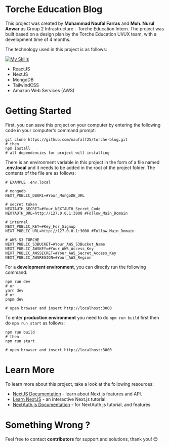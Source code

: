 # Torche Education Blog
This project was created by **Muhammad Naufal Farras** and **Moh. Nurul Anwar** as Group 2 Infrastructure - Torche Education Intern. The project was built based on a design plan by the Torche Education UI/UX team, with a development time of 4 months.

The technology used in this project is as follows:

[![My Skills](https://skills.thijs.gg/icons?i=react,next,mongodb,tailwind,aws)](https://skills.thijs.gg) 
- ReactJS
- NextJS
- MongoDB
- TailwindCSS
- Amazon Web Services (AWS)

# Getting Started
First, you can save this project on your computer by entering the following code in your computer's command prompt:
```
git clone https://github.com/naufalf25/torche-blog.git
# then
npm install
# all dependencies for project will installing
```
There is an environment variable in this project in the form of a file named **.env.local** and it needs to be added in the root of the project folder. The contents of the file are as follows:
```
# EXAMPLE .env.local

# mongodb
NEXT_PUBLIC_DBURI=#Your_MongoDB_URL

# secret token
NEXTAUTH_SECRET=#Your_NEXTAUTH_Secret_Code
NEXTAUTH_URL=http://127.0.0.1:3000 #Follow_Main_Domain

# internal
NEXT_PUBLIC_KEY=#Key_For_Signup
NEXT_PUBLIC_URL=http://127.0.0.1:3000 #Follow_Main_Domain

# AWS S3 TORCHE
NEXT_PUBLIC_S3BUCKET=#Your_AWS_S3Bucket_Name
NEXT_PUBLIC_AWSKEY=#Your_AWS_Access_Key
NEXT_PUBLIC_AWSSECRET=#Your_AWS_Secret_Access_Key
NEXT_PUBLIC_AWSREGION=#Your_AWS_Region
```

For a **development environment**, you can directly run the following command:
```
npm run dev
# or
yarn dev
# or
pnpm dev

# open browser and insert http://localhost:3000
```
To enter **production environment** you need to do `npm run build` first then do `npm run start` as follows:
```
npm run build
# then
npm run start

# open browser and insert http://localhost:3000
```

# Learn More
To learn more about this project, take a look at the following resources:
- [NextJS Documentation](https://nextjs.org/docs) - learn about Next.js features and API.
- [Learn NextJS](https://nextjs.org/learn) - an interactive Next.js tutorial.
- [NextAuth.js Documentation](https://next-auth.js.org/getting-started/introduction) - for NextAuth.js tutorial, and features.

# Something Wrong ?
Feel free to contact **contributors** for support and solutions, thank you! :blush:
